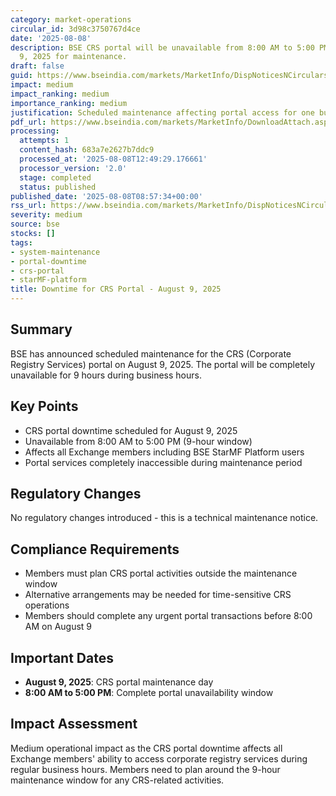 ```yaml
---
category: market-operations
circular_id: 3d98c3750767d4ce
date: '2025-08-08'
description: BSE CRS portal will be unavailable from 8:00 AM to 5:00 PM on August
  9, 2025 for maintenance.
draft: false
guid: https://www.bseindia.com/markets/MarketInfo/DispNoticesNCirculars.aspx?Noticeid={8F580828-F057-4CA6-B705-4365F791AE42}&noticeno=20250808-7&dt=08/08/2025&icount=7&totcount=27&flag=0
impact: medium
impact_ranking: medium
importance_ranking: medium
justification: Scheduled maintenance affecting portal access for one business day
pdf_url: https://www.bseindia.com/markets/MarketInfo/DownloadAttach.aspx?id=20250808-7&attachedId=
processing:
  attempts: 1
  content_hash: 683a7e2627b7ddc9
  processed_at: '2025-08-08T12:49:29.176661'
  processor_version: '2.0'
  stage: completed
  status: published
published_date: '2025-08-08T08:57:34+00:00'
rss_url: https://www.bseindia.com/markets/MarketInfo/DispNoticesNCirculars.aspx?Noticeid={8F580828-F057-4CA6-B705-4365F791AE42}&noticeno=20250808-7&dt=08/08/2025&icount=7&totcount=27&flag=0
severity: medium
source: bse
stocks: []
tags:
- system-maintenance
- portal-downtime
- crs-portal
- starMF-platform
title: Downtime for CRS Portal - August 9, 2025
---
```


## Summary

BSE has announced scheduled maintenance for the CRS (Corporate Registry Services) portal on August 9, 2025. The portal will be completely unavailable for 9 hours during business hours.

## Key Points

- CRS portal downtime scheduled for August 9, 2025
- Unavailable from 8:00 AM to 5:00 PM (9-hour window)
- Affects all Exchange members including BSE StarMF Platform users
- Portal services completely inaccessible during maintenance period

## Regulatory Changes

No regulatory changes introduced - this is a technical maintenance notice.

## Compliance Requirements

- Members must plan CRS portal activities outside the maintenance window
- Alternative arrangements may be needed for time-sensitive CRS operations
- Members should complete any urgent portal transactions before 8:00 AM on August 9

## Important Dates

- **August 9, 2025**: CRS portal maintenance day
- **8:00 AM to 5:00 PM**: Complete portal unavailability window

## Impact Assessment

Medium operational impact as the CRS portal downtime affects all Exchange members' ability to access corporate registry services during regular business hours. Members need to plan around the 9-hour maintenance window for any CRS-related activities.